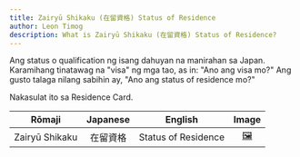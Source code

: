 ```yaml
---
title: Zairyū Shikaku (在留資格) Status of Residence
author: Leon Timog
description: What is Zairyū Shikaku (在留資格) Status of Residence?
---
```

Ang status o qualification ng isang dahuyan na manirahan sa Japan. Karamihang tinatawag na "visa" ng mga tao, as in: "Ano ang visa mo?" Ang gusto talaga nilang sabihin ay, "Ano ang status of residence mo?"

Nakasulat ito sa Residence Card.

| Rōmaji | Japanese | English | Image |
| :---: | :---: | :---: | :---: | 
| Zairyū Shikaku | 在留資格 | Status of Residence | [🖼️](zairyu-shikaku-status-of-residence.gif) |

